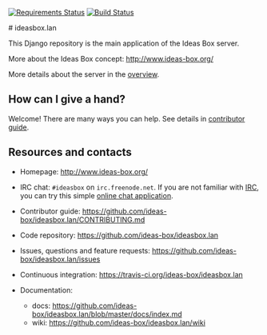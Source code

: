 [![Requirements Status](https://requires.io/github/ideas-box/ideasbox.lan/requirements.svg?branch=master)](https://requires.io/github/ideas-box/ideasbox.lan/requirements/?branch=master) [![Build Status](https://travis-ci.org/ideas-box/ideasbox.lan.svg?branch=master)](https://travis-ci.org/ideas-box/ideasbox.lan)

# ideasbox.lan

This Django repository is the main application of the Ideas Box server.

More about the Ideas Box concept: http://www.ideas-box.org/

More details about the server in the [overview](https://github.com/ideas-box/ideasbox.lan/wiki/Server-Overview).

## How can I give a hand?

Welcome! There are many ways you can help. See details in
[contributor guide](https://github.com/ideas-box/ideasbox.lan/CONTRIBUTING.md).

## Resources and contacts

* Homepage: http://www.ideas-box.org/
* IRC chat: `#ideasbox` on `irc.freenode.net`. If you are not familiar with
  [IRC](https://en.wikipedia.org/wiki/Internet_Relay_Chat), you can try
  this simple [online chat application](https://kiwiirc.com/client/irc.freenode.net/?nick=new-user|?#ideasbox).
* Contributor guide: https://github.com/ideas-box/ideasbox.lan/CONTRIBUTING.md
* Code repository: https://github.com/ideas-box/ideasbox.lan
* Issues, questions and feature requests:
  https://github.com/ideas-box/ideasbox.lan/issues
* Continuous integration: https://travis-ci.org/ideas-box/ideasbox.lan
* Documentation:

  * docs: https://github.com/ideas-box/ideasbox.lan/blob/master/docs/index.md
  * wiki: https://github.com/ideas-box/ideasbox.lan/wiki
